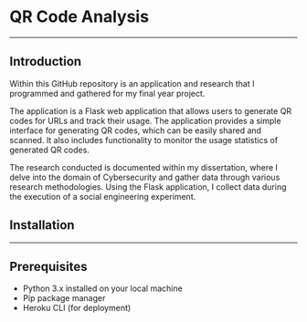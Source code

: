 # QR Code Analysis
<hr>

## Introduction
Within this GitHub repository is an application and research that I programmed and gathered for my final year project. 

The application is a Flask web application that allows users to generate QR codes for URLs and track their usage. The application provides a simple interface for generating QR codes, which can be easily shared and scanned. It also includes functionality to monitor the usage statistics of generated QR codes.

The research conducted is documented within my dissertation, where I delve into the domain of Cybersecurity and gather data through various research methodologies. Using the Flask application, I collect data during the execution of a social engineering experiment.

## Installation
<hr>

## Prerequisites
* Python 3.x installed on your local machine
* Pip package manager
* Heroku CLI (for deployment)
